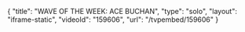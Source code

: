 {
    "title": "WAVE OF THE WEEK: ACE BUCHAN",
    "type": "solo",
    "layout": "iframe-static",
    "videoId": "159606",
    "url": "\/tvpembed\/159606"
}